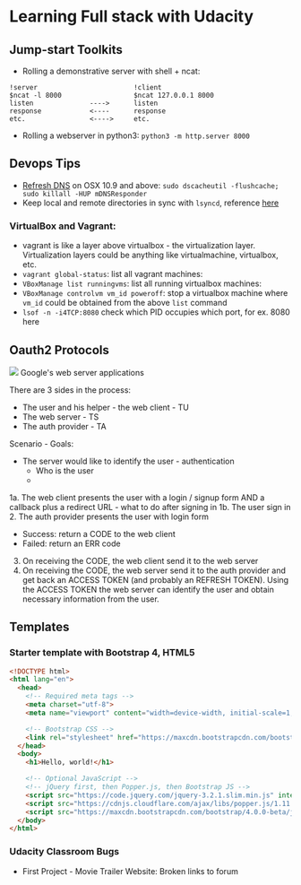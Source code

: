 # Learning Full stack with Udacity

## Jump-start Toolkits
- Rolling a demonstrative server with shell + ncat:
```shell
!server                        !client
$ncat -l 8000                  $ncat 127.0.0.1 8000
listen              ---->      listen
response            <----      response
etc.                <---->     etc.
```
- Rolling a webserver in python3:
`python3 -m http.server 8000`

## Devops Tips
- [Refresh DNS](https://superuser.com/a/346519) on OSX 10.9 and above:
`sudo dscacheutil -flushcache; sudo killall -HUP mDNSResponder`
- Keep local and remote directories in sync with `lsyncd`, reference [here](https://serverfault.com/a/485808)

### VirtualBox and Vagrant:
- vagrant is like a layer above virtualbox - the virtualization layer. Virtualization layers could be anything like virtualmachine, virtualbox, etc.
- `vagrant global-status`: list all vagrant machines:
- `VBoxManage list runningvms`: list all running virtualbox machines:
- `VBoxManage controlvm vm_id poweroff`: stop a virtualbox machine where `vm_id` could be obtained from the above `list` command
- `lsof -n -i4TCP:8080` check which PID occupies which port, for ex. 8080 here

## Oauth2 Protocols
![](https://developers.google.com/accounts/images/webflow.png)
Google's web server applications

There are 3 sides in the process:
- The user and his helper - the web client - TU
- The web server - TS
- The auth provider - TA

Scenario - Goals:
- The server would like to identify the user - authentication
  + Who is the user
  +

1a. The web client presents the user with a login / signup form AND a callback plus a redirect URL - what to do after signing in
1b. The user sign in
2. The auth provider presents the user with login form
  - Success: return a CODE to the web client
  - Failed: return an ERR code
3. On receiving the CODE, the web client send it to the web server
4. On receiving the CODE, the web server send it to the auth provider and get back an ACCESS TOKEN (and probably an REFRESH TOKEN). Using the ACCESS TOKEN the web server can identify the user and obtain necessary information from the user.


## Templates

### Starter template with Bootstrap 4, HTML5
```html
<!DOCTYPE html>
<html lang="en">
  <head>
    <!-- Required meta tags -->
    <meta charset="utf-8">
    <meta name="viewport" content="width=device-width, initial-scale=1, shrink-to-fit=no">

    <!-- Bootstrap CSS -->
    <link rel="stylesheet" href="https://maxcdn.bootstrapcdn.com/bootstrap/4.0.0-beta/css/bootstrap.min.css" integrity="sha384-/Y6pD6FV/Vv2HJnA6t+vslU6fwYXjCFtcEpHbNJ0lyAFsXTsjBbfaDjzALeQsN6M" crossorigin="anonymous">
  </head>
  <body>
    <h1>Hello, world!</h1>

    <!-- Optional JavaScript -->
    <!-- jQuery first, then Popper.js, then Bootstrap JS -->
    <script src="https://code.jquery.com/jquery-3.2.1.slim.min.js" integrity="sha384-KJ3o2DKtIkvYIK3UENzmM7KCkRr/rE9/Qpg6aAZGJwFDMVNA/GpGFF93hXpG5KkN" crossorigin="anonymous"></script>
    <script src="https://cdnjs.cloudflare.com/ajax/libs/popper.js/1.11.0/umd/popper.min.js" integrity="sha384-b/U6ypiBEHpOf/4+1nzFpr53nxSS+GLCkfwBdFNTxtclqqenISfwAzpKaMNFNmj4" crossorigin="anonymous"></script>
    <script src="https://maxcdn.bootstrapcdn.com/bootstrap/4.0.0-beta/js/bootstrap.min.js" integrity="sha384-h0AbiXch4ZDo7tp9hKZ4TsHbi047NrKGLO3SEJAg45jXxnGIfYzk4Si90RDIqNm1" crossorigin="anonymous"></script>
  </body>
</html>
```

### Udacity Classroom Bugs
- First Project - Movie Trailer Website: Broken links to forum